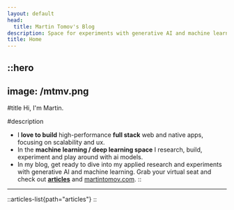 ```yaml
---
layout: default
head:
  title: Martin Tomov's Blog
description: Space for experiments with generative AI and machine learning.
title: Home
---
```


::hero
---
image: /mtmv.png
---
#title
Hi, I'm Martin.

#description
- I <b>love to build</b> high-performance <b>full stack</b> web and native apps, focusing on scalability and ux.
- In the <b>machine learning / deep learning space</b> I research, build, experiment and play around with ai models.
- In my blog, get ready to dive into my applied research and experiments with generative AI and machine learning. Grab your virtual seat and check out <b>[articles](https://martintmv-git.github.io/articles)</b> and
[martintomov.com](https://martintomov.com).
::

---

::articles-list{path="articles"}
::
